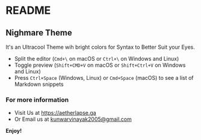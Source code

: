 # README
## Nighmare Theme
It's an Ultracool Theme wih bright colors for Syntax to Better Suit your Eyes.

* Split the editor (`Cmd+\` on macOS or `Ctrl+\` on Windows and Linux)
* Toggle preview (`Shift+CMD+V` on macOS or `Shift+Ctrl+V` on Windows and Linux)
* Press `Ctrl+Space` (Windows, Linux) or `Cmd+Space` (macOS) to see a list of Markdown snippets

### For more information
* Visit Us at https://aetherlapse.ga
* Or Email us at kunwarvinayak2005@gmail.com

**Enjoy!**
